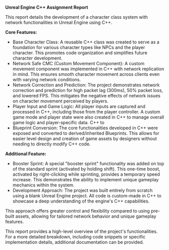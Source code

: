 <b>Unreal Engine C++ Assignment Report</b>

This report details the development of a character class system with network functionalities in Unreal Engine using C++.

<b>Core Features:</b>
<ul>
<li>Base Character Class: A reusable C++ class was created to serve as a foundation for various character types like NPCs and the player character. This promotes code organization and simplifies future character development.</li>
<li/>Network Safe CMC (Custom Movement Component): A custom movement component was implemented in C++ with network replication in mind. This ensures smooth character movement across clients even with varying network conditions.</li>
<li>Network Correction and Prediction: The project demonstrates network correction and prediction for high packet lag (300ms), 50% packet loss, and lowered FPS. This mitigates the negative effects of network issues on character movement perceived by players.</li>
<li>Player Input and Game Logic: All player inputs are captured and processed in C++, including those from the player controller. A custom game mode and player state were also created in C++ to manage overall game logic and player-specific data.
C++ to</li>
<li>Blueprint Conversion: The core functionalities developed in C++ were exposed and converted to derived/inherited Blueprints. This allows for easier level design and creation of game assets by designers without needing to directly modify C++ code.</li>
</ul>
<b>Additional Feature:</b>
<ul>
<li>Booster Sprint: A special "booster sprint" functionality was added on top of the standard sprint (activated by holding shift). This one-time boost, activated by right-clicking while sprinting, provides a temporary speed increase. This demonstrates the ability to implement unique gameplay mechanics within the system.</li>
<li>Development Approach:
The project was built entirely from scratch using a blank Unreal Engine project. All code is custom-made in C++ to showcase a deep understanding of the engine's C++ capabilities.</li>
</ul>
This approach offers greater control and flexibility compared to using pre-built assets, allowing for tailored network behavior and unique gameplay features.

This report provides a high-level overview of the project's functionalities.  For a more detailed breakdown, including code snippets or specific implementation details, additional documentation can be provided.
 
